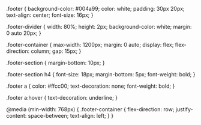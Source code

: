 .footer {
    background-color: #004a99;
    color: white;
    padding: 30px 20px;
    text-align: center;
    font-size: 16px;
}
  
.footer-divider {
    width: 80%;
    height: 2px;
    background-color: white;
    margin: 0 auto 20px;
}
  
.footer-container {
    max-width: 1200px;
    margin: 0 auto;
    display: flex;
    flex-direction: column;
    gap: 15px;
}
  
.footer-section {
    margin-bottom: 10px;
}
  
.footer-section h4 {
    font-size: 18px;
    margin-bottom: 5px;
    font-weight: bold;
}
  
.footer a {
    color: #ffcc00;
    text-decoration: none;
    font-weight: bold;
}
  
.footer a:hover {
    text-decoration: underline;
}
  
@media (min-width: 768px) {
    .footer-container {
      flex-direction: row;
      justify-content: space-between;
      text-align: left;
    }
}
  